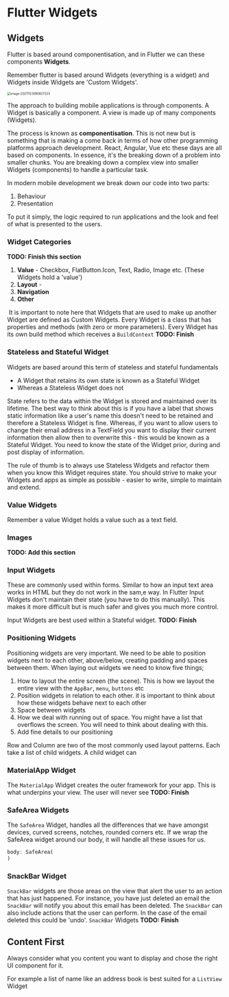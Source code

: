 # Flutter Widgets

## Widgets

Flutter is based around componentisation, and in Flutter we can these components **Widgets**.

Remember flutter is based around Widgets (everything is a widget) and Widgets inside Widgets are 'Custom Widgets'.

<img src="C:\src\UniNotes\Year 2\CO2509 - Mobile Computing\images\image-20211123090627223.png" alt="image-20211123090627223" style="zoom:50%;" />

The approach to building mobile applications is through components. A Widget is basically a component. A view is made up of many components (Widgets).

The process is known as **componentisation**. This is not new but is something that is making a come back in terms of how other programming platforms approach development. React, Angular, Vue etc these days are all based on components. In essence, it's the breaking down of a problem into smaller chunks. You are breaking down a complex view into smaller Widgets (components) to handle a particular task.

In modern mobile development we break down our code into two parts: 

1. Behaviour
2. Presentation

To put it simply, the logic required to run applications and the look and feel of what is presented to the users.

### Widget Categories

**TODO: Finish this section**

1. **Value** - Checkbox, FlatButton.Icon, Text, Radio, Image etc. (These Widgets hold a 'value')
2. **Layout** -
3. **Navigation**
4. **Other**

​	It is important to note here that Widgets that are used to make up another Widget are defined as Custom Widgets. Every Widget is a class that has properties and methods (with zero or more parameters). Every Widget has its own build method which receives a `BuildContext` **TODO: Finish**

### Stateless and Stateful Widget

Widgets are based around this term of stateless and stateful fundamentals

- A Widget that retains its own state is known as a Stateful Widget
- Whereas a Stateless Widget does not

State refers to the data within the Widget is stored and maintained over its lifetime. The best way to think about this is if you have a label that shows static information like a user's name this doesn't need to be retained and therefore a Stateless Widget is fine. Whereas, if you want to allow users to change their email address in a TextField you want to display their current information then allow then to overwrite this - this would be known as a Stateful Widget. You need to know the state of the Widget prior, during and post display of information.

The rule of thumb is to always use Stateless Widgets and refactor them when you know this Widget requires state. You should strive to make your Widgets and apps as simple as possible - easier to write, simple to maintain and extend.

### Value Widgets

Remember a value Widget holds a value such as a text field.

### Images

**TODO: Add this section**

### Input Widgets

These are commonly used within forms. Similar to how an input text area works in HTML but they do not work in the sam,e way. In Flutter Input Widgets don't maintain their state (you have to do this manually). This makes it more difficult but is much safer and gives you much more control.

Input Widgets are best used within a Stateful widget. **TODO: Finish**

### Positioning Widgets

Positioning widgets are very important. We need to be able to position widgets next to each other, above/below, creating padding and spaces between them. When laying out widgets we need to know five things;

1. How to layout the entire screen (the scene). This is how we layout the entire view with the `AppBar`, `menu`, `buttons` etc
2. Position widgets in relation to each other. it is important to think about how these widgets behave next to each other
3. Space between widgets
4. How we deal with running out of space. You might have a list that overflows the screen. You will need to think about dealing with this.
5. Add fine details to our positioning

Row and Column are two of the most commonly used layout patterns. Each take a list of child widgets. A child widget can

### MaterialApp Widget

The `MaterialApp` Widget creates the outer framework for your app. This is what underpins your view. The user will never see **TODO: Finish**

### SafeArea Widgets

The `SafeArea` Widget, handles all the differences that we have amongst devices, curved screens, notches, rounded corners etc. If we wrap the SafeArea widget around our body, it will handle all these issues for us.

```dart
body: SafeArea(
)
```

### SnackBar Widget

`SnackBar` widgets are those areas on the view that alert the user to an action that has just happened. For instance, you have just deleted an email the `SnackBar` will notify you about this email has been deleted. The `SnackBar` can also include actions that the user can perform. In the case of the email deleted this could be 'undo'. `SnackBar` Widgets **TODO: Finish**

## Content First

Always consider what you content you want to display and chose the right UI component for it.

For example a list of name like an address book is best suited for a `ListView` Widget


